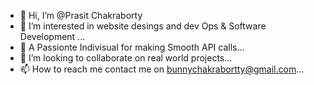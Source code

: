 - 👋 Hi, I’m @Prasit Chakraborty
- 👀 I’m interested in  website desings and dev Ops & Software Development ...
- 🌱 A Passionte Indivisual for making Smooth API calls...
- 💞️ I’m looking to collaborate on  real world projects...
- 📫 How to reach me  contact me on bunnychakrabortty@gmail.com...

<!---
PrasitC/PrasitC is a ✨ special ✨ repository because its `README.md` (this file) appears on your GitHub profile.
You can click the Preview link to take a look at your changes.
--->
